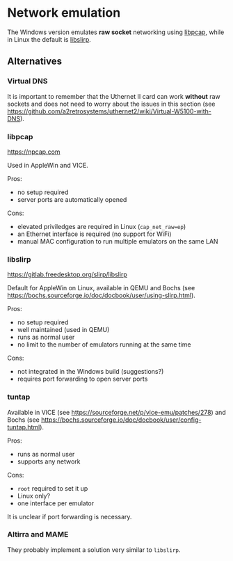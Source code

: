 # Network emulation

The Windows version emulates **raw socket** networking using [libpcap](https://npcap.com), while in Linux the default is [libslirp](https://gitlab.freedesktop.org/slirp/libslirp).

## Alternatives

### Virtual DNS

It is important to remember that the Uthernet II card can work **without** raw sockets and does not need to worry about the issues in this section (see https://github.com/a2retrosystems/uthernet2/wiki/Virtual-W5100-with-DNS).

### libpcap

https://npcap.com

Used in AppleWin and VICE.

Pros:
- no setup required
- server ports are automatically opened

Cons:
- elevated priviledges are required in Linux (`cap_net_raw=ep`)
- an Ethernet interface is required (no support for WiFi)
- manual MAC configuration to run multiple emulators on the same LAN

### libslirp

https://gitlab.freedesktop.org/slirp/libslirp

Default for AppleWin on Linux, available in QEMU and Bochs (see https://bochs.sourceforge.io/doc/docbook/user/using-slirp.html).

Pros:
- no setup required
- well maintained (used in QEMU)
- runs as normal user
- no limit to the number of emulators running at the same time

Cons:
- not integrated in the Windows build (suggestions?)
- requires port forwarding to open server ports

### tuntap

Available in VICE (see https://sourceforge.net/p/vice-emu/patches/278) and Bochs (see https://bochs.sourceforge.io/doc/docbook/user/config-tuntap.html).

Pros:
- runs as normal user
- supports any network

Cons:
- `root` required to set it up
- Linux only?
- one interface per emulator

It is unclear if port forwarding is necessary.

### Altirra and MAME

They probably implement a solution very similar to `libslirp`.
